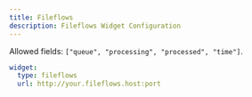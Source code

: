 ```yaml
---
title: Fileflows
description: Fileflows Widget Configuration
---
```


Allowed fields: `["queue", "processing", "processed", "time"]`.

```yaml
widget:
  type: fileflows
  url: http://your.fileflows.host:port
```
